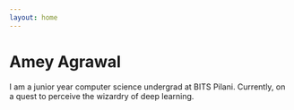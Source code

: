 ```yaml
---
layout: home
---
```


# Amey Agrawal

I am a junior year computer science undergrad at BITS Pilani. Currently, on a quest to perceive the wizardry of deep learning. 
